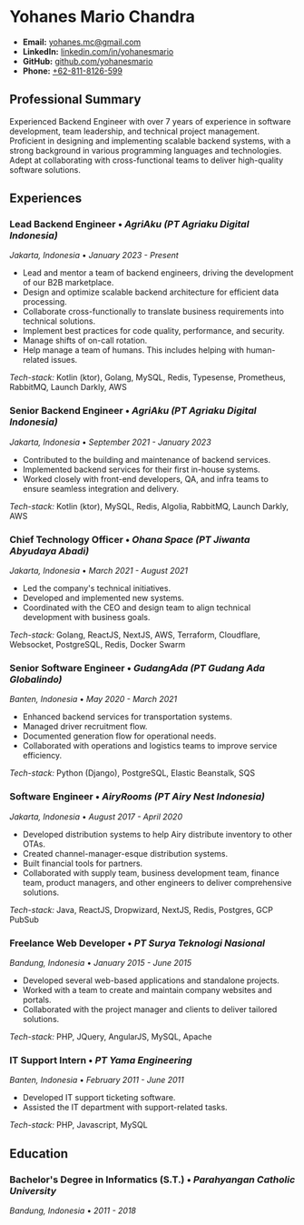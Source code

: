 # Yohanes Mario Chandra

- **Email:** [yohanes.mc@gmail.com](mailto:yohanes.mc@gmail.com)
- **LinkedIn:** [linkedin.com/in/yohanesmario](https://linkedin.com/in/yohanesmario)
- **GitHub:** [github.com/yohanesmario](https://github.com/yohanesmario)
- **Phone:** [+62-811-8126-599](https://wa.me/628118126599)

## Professional Summary

Experienced Backend Engineer with over 7 years of experience in software development, team leadership, and technical project management. Proficient in designing and implementing scalable backend systems, with a strong background in various programming languages and technologies. Adept at collaborating with cross-functional teams to deliver high-quality software solutions.


## Experiences

### Lead Backend Engineer • *AgriAku (PT Agriaku Digital Indonesia)*
*Jakarta, Indonesia* • *January 2023 - Present*

- Lead and mentor a team of backend engineers, driving the development of our B2B marketplace.
- Design and optimize scalable backend architecture for efficient data processing.
- Collaborate cross-functionally to translate business requirements into technical solutions.
- Implement best practices for code quality, performance, and security.
- Manage shifts of on-call rotation.
- Help manage a team of humans. This includes helping with human-related issues.

*Tech-stack:* Kotlin (ktor), Golang, MySQL, Redis, Typesense, Prometheus, RabbitMQ, Launch Darkly, AWS

### Senior Backend Engineer • *AgriAku (PT Agriaku Digital Indonesia)*
*Jakarta, Indonesia* • *September 2021 - January 2023*

- Contributed to the building and maintenance of backend services.
- Implemented backend services for their first in-house systems.
- Worked closely with front-end developers, QA, and infra teams to ensure seamless integration and delivery.

*Tech-stack:* Kotlin (ktor), MySQL, Redis, Algolia, RabbitMQ, Launch Darkly, AWS

### Chief Technology Officer • *Ohana Space (PT Jiwanta Abyudaya Abadi)*
*Jakarta, Indonesia* • *March 2021 - August 2021*

- Led the company's technical initiatives.
- Developed and implemented new systems.
- Coordinated with the CEO and design team to align technical development with business goals.

*Tech-stack:* Golang, ReactJS, NextJS, AWS, Terraform, Cloudflare, Websocket, PostgreSQL, Redis, Docker Swarm

### Senior Software Engineer • *GudangAda (PT Gudang Ada Globalindo)*
*Banten, Indonesia* • *May 2020 - March 2021*

- Enhanced backend services for transportation systems.
- Managed driver recruitment flow.
- Documented generation flow for operational needs.
- Collaborated with operations and logistics teams to improve service efficiency.

*Tech-stack:* Python (Django), PostgreSQL, Elastic Beanstalk, SQS

### Software Engineer • *AiryRooms (PT Airy Nest Indonesia)*
*Jakarta, Indonesia* • *August 2017 - April 2020*

- Developed distribution systems to help Airy distribute inventory to other OTAs.
- Created channel-manager-esque distribution systems.
- Built financial tools for partners.
- Collaborated with supply team, business development team, finance team, product managers, and other engineers to deliver comprehensive solutions.

*Tech-stack:* Java, ReactJS, Dropwizard, NextJS, Redis, Postgres, GCP PubSub

### Freelance Web Developer • *PT Surya Teknologi Nasional*
*Bandung, Indonesia* • *January 2015 - June 2015*

- Developed several web-based applications and standalone projects.
- Worked with a team to create and maintain company websites and portals.
- Collaborated with the project manager and clients to deliver tailored solutions.

*Tech-stack:* PHP, JQuery, AngularJS, MySQL, Apache

### IT Support Intern • *PT Yama Engineering*
*Banten, Indonesia* • *February 2011 - June 2011*

- Developed IT support ticketing software.
- Assisted the IT department with support-related tasks.

*Tech-stack:* PHP, Javascript, MySQL

## Education

### Bachelor's Degree in Informatics (S.T.) • *Parahyangan Catholic University*
*Bandung, Indonesia* • *2011 - 2018*


